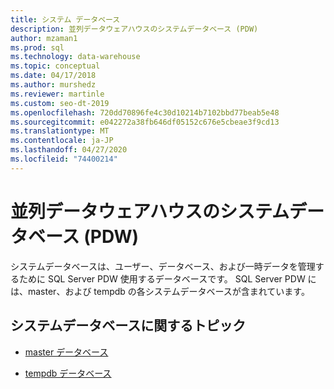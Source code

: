```yaml
---
title: システム データベース
description: 並列データウェアハウスのシステムデータベース (PDW)
author: mzaman1
ms.prod: sql
ms.technology: data-warehouse
ms.topic: conceptual
ms.date: 04/17/2018
ms.author: murshedz
ms.reviewer: martinle
ms.custom: seo-dt-2019
ms.openlocfilehash: 720dd70896fe4c30d10214b7102bbd77beab5e48
ms.sourcegitcommit: e042272a38fb646df05152c676e5cbeae3f9cd13
ms.translationtype: MT
ms.contentlocale: ja-JP
ms.lasthandoff: 04/27/2020
ms.locfileid: "74400214"
---
```

# <a name="system-databases-in-parallel-data-warehouse-pdw"></a>並列データウェアハウスのシステムデータベース (PDW)
システムデータベースは、ユーザー、データベース、および一時データを管理するために SQL Server PDW 使用するデータベースです。 SQL Server PDW には、master、および tempdb の各システムデータベースが含まれています。  
  
## <a name="system-database-topics"></a>システムデータベースに関するトピック  
  
-   [master データベース](master-database.md)  
  
-   [tempdb データベース](tempdb-database.md)  
  
<!-- MISSING LINKS 
## See Also  
[Common Metadata Query Examples &#40;SQL Server PDW&#41;](../sqlpdw/common-metadata-query-examples-sql-server-pdw.md)  
-->
  
